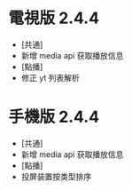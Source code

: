 # 電視版 2.4.4

* [共通]
* 新增 media api 获取播放信息
* [點播]
* 修正 yt 列表解析

# 手機版 2.4.4

* [共通]
* 新增 media api 获取播放信息
* [點播]
* 投屏装置按类型排序